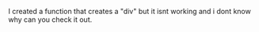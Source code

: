 I created a function that creates a "div" but it isnt working and i dont know why can you check it out.
